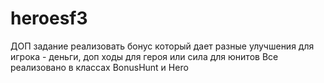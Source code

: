# heroesf3
ДОП задание реализовать бонус который дает разные улучшения для игрока - 
деньги, доп ходы для героя или сила для юнитов
Все реализовано в классах BonusHunt и Hero
